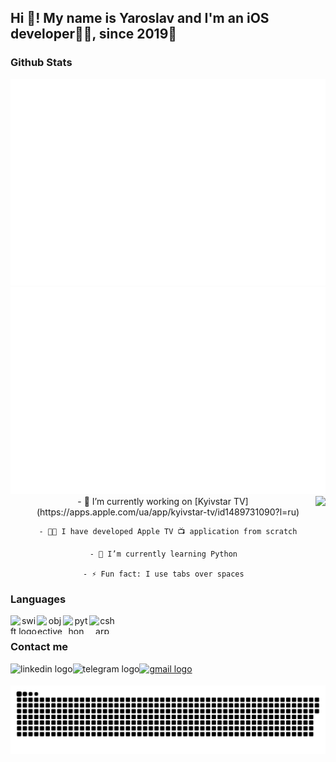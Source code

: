 <h2 align="left">Hi 👋! My name is Yaroslav and I'm an iOS developer👨‍💻, since 2019🚀</h2>

<h3 align="left">Github Stats</h2>
<div align="center">
<picture><source media="(prefers-color-scheme: auto)" srcset="https://raw.githubusercontent.com/lelonco/GitHub-Stats-Visualization/master/generated/auto/languages.svg"><img alt="Languages used by User Name" src="https://raw.githubusercontent.com/lelonco/GitHub-Stats-Visualization/master/generated/auto/languages.svg"></picture>
<picture><source media="(prefers-color-scheme: auto)" srcset="https://raw.githubusercontent.com/lelonco/GitHub-Stats-Visualization/master/generated/auto/overview.svg"><img alt="Languages used by User Name" src="https://raw.githubusercontent.com/lelonco/GitHub-Stats-Visualization/master/generated/auto/overview.svg"></picture>

</div>

<div align="center">
    <img align="right" src="https://spotify-github-profile.vercel.app/api/view?uid=31j5clbhzsrfpm2sibptlcjowpbe&cover_image=true&theme=default&show_offline=false&background_color=121212&interchange=false" />
    - 🔭 I’m currently working on [Kyivstar TV](https://apps.apple.com/ua/app/kyivstar-tv/id1489731090?l=ru)
  
    - 👨‍💻 I have developed Apple TV 📺 application from scratch

    - 🌱 I’m currently learning Python  

    - ⚡ Fun fact: I use tabs over spaces  
    
  <h3 align="left">Languages</h2>
  <img align="left" src="https://cdn.jsdelivr.net/gh/devicons/devicon/icons/swift/swift-original.svg" height="30" width="42" alt="swift logo"  />
  <img align="left" src="https://cdn.jsdelivr.net/gh/devicons/devicon/icons/objectivec/objectivec-plain.svg" height="30" width="42" alt="objectivec logo"  />
  <img align="left" src="https://cdn.jsdelivr.net/gh/devicons/devicon/icons/python/python-plain-wordmark.svg" height="30" width="42" alt="python logo"  />
  <img align="left" src="https://cdn.jsdelivr.net/gh/devicons/devicon/icons/csharp/csharp-original.svg" height="30" width="42" alt="csharp logo"  />
  <div align="left"> 
  </br>
    <h3 align="left">Contact me</h2>
  <a href="mailto:fast.yarik@gmail.com" target="_blank">
    <img src="https://img.shields.io/static/v1?message=Gmail&logo=gmail&label=&color=D14836&logoColor=white&labelColor=&style=for-the-badge" height="35" alt="gmail logo"  />
  </a>
  <a href="https://www.linkedin.com/in/yaroslav-arkushenko/" target="_blank">
    <img align="left" src="https://img.shields.io/static/v1?message=LinkedIn&logo=linkedin&label=&color=0077B5&logoColor=white&labelColor=&style=for-the-badge" height="35" alt="linkedin logo"  />
  </a>
  <a href="https://t.me/imroslav" target="_blank">
    <img align="left" src="https://img.shields.io/static/v1?message=Telegram&logo=telegram&label=&color=2CA5E0&logoColor=white&labelColor=&style=for-the-badge" height="35" alt="telegram logo"  />
  </a>
  </div>
</div>

<br clear="both">

<img src="https://raw.githubusercontent.com/lelonco/lelonco/output/snake.svg" alt="Snake animation" />
